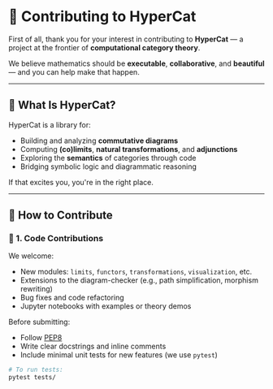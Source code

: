 # 🤝 Contributing to HyperCat

First of all, thank you for your interest in contributing to **HyperCat** — a project at the frontier of **computational category theory**.

We believe mathematics should be **executable**, **collaborative**, and **beautiful** — and you can help make that happen.

---

## 📐 What Is HyperCat?

HyperCat is a library for:
- Building and analyzing **commutative diagrams**
- Computing **(co)limits**, **natural transformations**, and **adjunctions**
- Exploring the **semantics** of categories through code
- Bridging symbolic logic and diagrammatic reasoning

If that excites you, you're in the right place.

---

## 🧱 How to Contribute

### 🔧 1. Code Contributions

We welcome:
- New modules: `limits`, `functors`, `transformations`, `visualization`, etc.
- Extensions to the diagram-checker (e.g., path simplification, morphism rewriting)
- Bug fixes and code refactoring
- Jupyter notebooks with examples or theory demos

Before submitting:
- Follow [PEP8](https://peps.python.org/pep-0008/)
- Write clear docstrings and inline comments
- Include minimal unit tests for new features (we use `pytest`)

```bash
# To run tests:
pytest tests/
